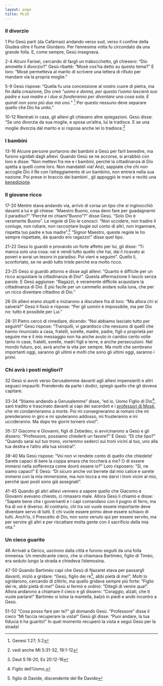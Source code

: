 ```yaml
---
layout: page
title: Mc10
---
```


### Il divorzio
1 Poi Gesù partì (da Cafàrnao) andando verso sud, verso il confine della
Giudea oltre il fiume Giordano. Per l’ennesima volta fu circondato da
una grande folla. E, come sempre, Gesù insegnava.

2-4 Alcuni Farisei, cercando di fargli un trabocchetto, gli chiesero:
“Dio ammette il divorzio?” Gesù ribattè: “Mosè cos’ha detto su questo
tema?” E loro: “Mosè permetteva al marito di scrivere una lettera di
rifiuto per mandare via la propria moglie.”

5-9 Gesù rispose: “Quella fu una concessione al vostro cuore di pietra,
ma fin dalla creazione, Dio creò ”*uomo e donna, per questo l’uomo
lascierà suo padre e sua madre e i due si fonderanno per diventare una
cosa sola. E quindi non sono più due ma uno.*" [^9] Per questo nessuno
deve separare quello che Dio ha unito."

10-12 Rientrati in casa, gli allievi gli chiesero altre spiegazioni.
Gesù disse: “Se uno divorzia da sua moglie, e sposa un’altra, lui la
tradisce. E se una moglie divorzia dal marito e si risposa anche lei lo
tradisce.[^10]

### I bambini
13-16 Alcune persone portarono dei bambini a Gesù per farli benedire, ma
furono sgridati dagli allievi. Quando Gesù se ne accorse, si arrabbiò
con loro e disse: “Non mettevi fra me e i bambini, perché la
cittadinanza di Dio spetta a quelli come loro. Non mandateli via! Anzi,
sappiate che chi non accoglie Dio il Re con l’atteggiamento di un
bambino, non entrerà nella sua nazione. Poi prese in braccio dei bambini
, gli appoggiò le mani e recitò una
[benedizione](../master/glossario.txt "glossario: benedizione").

### Il giovane ricco
17-20 Mentre stava andando via, arrivò di corsa un tipo che si
inginocchiò davanti a lui e gli chiese: “Maestro Buono, cosa devo fare
per guadagnarmi il paradiso?” “Perché mi chiami”Buono“?” disse Gesù.
“Solo Dio è veramente Buono”. Le regole di Dio le conosci: “Non
uccidere, non tradire il coniuge, non rubare, non raccontare bugie sul
conto di altri, non ingannare, rispetta tuo padre e tua madre”.[^11]
“Signor Maestro, queste regole le ho sempre rispettate, da quando ero
ragazzo!” disse quel tipo.

21-22 Gesù lo guardò e provando un forte affetto per lui, gli disse: “Ti
manca solo una cosa: vai e vendi tutto quello che hai, dai il ricavato
ai poveri e avrai un tesoro in paradiso. Poi vieni e seguimi”. Quello
lì, sconfortato, se ne andò tutto triste perché era molto ricco.

23-25 Gesù si guardò attorno e disse agli allievi: “Quanto è difficile
per un ricco acquistare la cittadinanza di Dio!”. Questa affermazione li
lasciò senza parole. E Gesù aggiunse: “Ragazzi, è veramente difficile
acquistare la cittadinanza di Dio. È più facile per un cammello andare
sulla luna, che per un ricco diventare cittadino di Dio.”

26 Gli allievi erano stupiti e iniziarono a discutere fra di loro: “Ma
allora chi si salverà?” Gesù li fissò e rispose: “Per gli uomini è
impossibile, ma per Dio no: tutto è possibile per Lui.”

28-31 Pietro cercò di rimediare, dicendo: “Noi abbiamo lasciato tutto
per seguirti!” Gesù rispose: “Tranquilli, vi garantisco che nessuno di
quelli che hanno rinunciato a casa, fratelli, sorelle, madre, padre,
figli o proprietà per seguire me e il mio messaggio non ha anche avuto
in cambio cento volte tanto in case, fratelli, sorelle, madri figli e
terre, e anche persecuzioni. Nel mondo futuro, poi, avrà anche la vita
per sempre. Ma molti che sembrano importanti oggi, saranno gli ultimi e
molti che sono gli ultimi oggi, saranno i primi.

### Chi avrà i posti migliori?
32 Gesù si avviò verso Gerusalemme davanti agli allievi impensieriti e
altri seguaci impauriti. Prendendo da parte i dodici, spiegò quello che
gli doveva capitare.

33-34 “Stiamo andando a Gerusalemme” disse, “ed io, Uomo Figlio di
Dio[^12], sarò tradito e trascinato davanti ai capi dei sacerdoti e i
[professori di Mosè](../master/glossario.txt "glossario: legge di Mosè"), che mi
condanneranno a morte. Poi mi consegneranno ai romani che mi prenderanno
in giro e mi sputeranno addosso, mi frusteranno e mi uccideranno. Ma
dopo tre giorni tornerò vivo!”.

35-37 Giacomo e Giovanni, figli di Zebedeo, si avvicinarono a Gesù e gli
dissero: “Professore, possiamo chiederti un favore?” E Gesù: “Di che
tipo?” “Quando sarai sul tuo trono, vorremmo sederci sui troni vicini al
tuo, uno alla tua destra e l’altro alla tua sinistra!”.

38-40 Ma Gesù rispose: “Voi non vi rendete conto di quello che chiedete!
Sarete capaci di bere la coppa amara che toccherà a me? O di essere
immersi nella sofferenza come dovrò essere io?” Loro risposero: “Sì, ne
siamo capaci!” E Gesù: “Di sicuro anche voi berrete dal mio calice e
sarete immersi con la mia immersione, ma non tocca a me darvi i troni
vicini al mio, perché quei posti sono già assegnati”.

41-45 Quando gli altri allievi vennero a sapere quello che Giacomo e
Giovanni avevano chiesto, ci rimasero male. Allora Gesù li chiamò e
disse: “Sapete bene che i governanti e i capi comandano con il pugno di
ferro, ma fra di voi è diverso. Al contrario, chi tra voi vuole essere
importante deve diventare servo di tutti. E chi vuole essere primo deve
essere schiavo di tutti. Anch’io, il Prescelto di Dio, non sono venuto
qui per essere servito, ma per servire gli altri e per riscattare molta
gente con il sacrificio della mia vita.”

### Un cieco guarito
46 Arrivati a Gèrico, uscirono dalla città e furono seguiti da una folla
immensa. Un mendicante cieco, che si chiamava Bartimèo, figlio di Timèo,
era seduto lungo la strada e chiedeva l’elemosina.

47-50 Quando Bartimèo capì che Gesù di Nazaret stava per passargli
davanti, iniziò a gridare: “Gesù, figlio dei re[^13], abbi pietà di
me!”. Molti lo sgridarono, cercando di zittirlo, ma quello gridava
sempre più forte: “Figlio dei re, abbi pietà di me!” Gesù si fermò e
ordinò: “Ditegli di venire qua!”. Allora andarono a chiamare il cieco e
gli dissero: “Coraggio, alzati, che ti vuole parlare!” Bartimèo si tolse
la mantella, balzò in piedi e andò incontro a Gesù.

51-52 “Cosa posso fare per te?” gli domandò Gesù. “Professore” disse il
cieco “Mi faccia recuperare la vista!” Gesù gli disse: “Puoi andare, la
tua fiducia ti ha guarito!” In quel momento recuperò la vista e seguì
Gesù per la strada!

[^9]: Genesi 1:27; 5:2

[^10]: vedi anche Mt 5:31-32, 19:1-12

[^11]: Deut 5:16-20, Es 20:12-16

[^12]: Figlio dell’Uomo,

[^13]: figlio di Davide, discendente del Re Davide